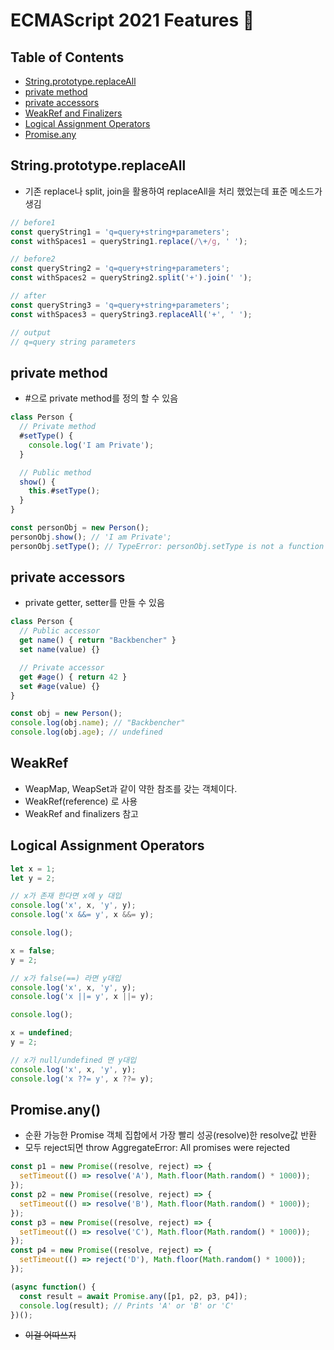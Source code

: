 # ECMAScript 2021 Features 🎈

## Table of Contents

- [String.prototype.replaceAll](#String.prototype.replaceAll)
- [private method](#private-method)
- [private accessors](#private-accessors)
- [WeakRef and Finalizers](#WeakRef-and-Finalizers)
- [Logical Assignment Operators](#Logical-Assignment-Operators)
- [Promise.any](#Promise.any)

## String.prototype.replaceAll

- 기존 replace나 split, join을 활용하여 replaceAll을 처리 했었는데 표준 메소드가 생김
```js
// before1
const queryString1 = 'q=query+string+parameters';
const withSpaces1 = queryString1.replace(/\+/g, ' ');

// before2
const queryString2 = 'q=query+string+parameters';
const withSpaces2 = queryString2.split('+').join(' ');

// after
const queryString3 = 'q=query+string+parameters';
const withSpaces3 = queryString3.replaceAll('+', ' ');

// output
// q=query string parameters
```

## private method

- #으로 private method를 정의 할 수 있음
```js
class Person {
  // Private method
  #setType() {
    console.log('I am Private');
  }

  // Public method
  show() {
    this.#setType();
  }
}

const personObj = new Person();
personObj.show(); // 'I am Private';
personObj.setType(); // TypeError: personObj.setType is not a function
```

## private accessors

- private getter, setter를 만들 수 있음
```js
class Person {
  // Public accessor
  get name() { return "Backbencher" }
  set name(value) {}

  // Private accessor
  get #age() { return 42 }
  set #age(value) {}
}

const obj = new Person();
console.log(obj.name); // "Backbencher"
console.log(obj.age); // undefined
```

## WeakRef

- WeapMap, WeapSet과 같이 약한 참조를 갖는 객체이다.
- WeakRef(reference) 로 사용
- WeakRef and finalizers 참고

## Logical Assignment Operators

```js
let x = 1;
let y = 2;

// x가 존재 한다면 x에 y 대입
console.log('x', x, 'y', y);
console.log('x &&= y', x &&= y);

console.log();

x = false;
y = 2;

// x가 false(==) 라면 y대입
console.log('x', x, 'y', y);
console.log('x ||= y', x ||= y);

console.log();

x = undefined;
y = 2;

// x가 null/undefined 면 y대입
console.log('x', x, 'y', y);
console.log('x ??= y', x ??= y);
```

## Promise.any()

- 순환 가능한 Promise 객체 집합에서 가장 빨리 성공(resolve)한 resolve값 반환
- 모두 reject되면 throw AggregateError: All promises were rejected
```js
const p1 = new Promise((resolve, reject) => {
  setTimeout(() => resolve('A'), Math.floor(Math.random() * 1000));
});
const p2 = new Promise((resolve, reject) => {
  setTimeout(() => resolve('B'), Math.floor(Math.random() * 1000));
});
const p3 = new Promise((resolve, reject) => {
  setTimeout(() => resolve('C'), Math.floor(Math.random() * 1000));
});
const p4 = new Promise((resolve, reject) => {
  setTimeout(() => reject('D'), Math.floor(Math.random() * 1000));
});

(async function() {
  const result = await Promise.any([p1, p2, p3, p4]);
  console.log(result); // Prints 'A' or 'B' or 'C'
})();
```
- ~~이걸 어따쓰지~~